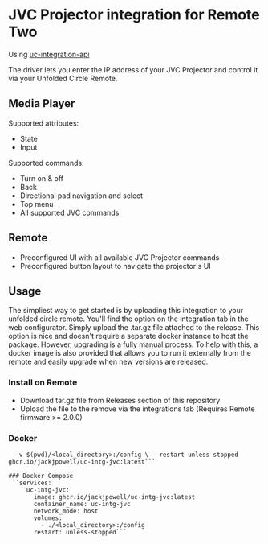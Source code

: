 # JVC Projector integration for Remote Two

Using [uc-integration-api](https://github.com/aitatoi/integration-python-library)

The driver lets you enter the IP address of your JVC Projector and control it via your Unfolded Circle Remote.

## Media Player
Supported attributes:
- State
- Input

Supported commands:
- Turn on & off
- Back
- Directional pad navigation and select
- Top menu
- All supported JVC commands

## Remote
- Preconfigured UI with all available JVC Projector commands
- Preconfigured button layout to navigate the projector's UI

## Usage
The simpliest way to get started is by uploading this integration to your unfolded circle remote. You'll find the option on the integration tab in the web configurator. Simply upload the .tar.gz file attached to the release. This option is nice and doesn't require a separate docker instance to host the package. However, upgrading is a fully manual process. To help with this, a docker image is also provided that allows you to run it externally from the remote and easily upgrade when new versions are released. 

### Install on Remote

- Download tar.gz file from Releases section of this repository
- Upload the file to the remove via the integrations tab (Requires Remote firmware >= 2.0.0)

### Docker
```docker run -d --name=uc-intg-jvc --network host \
  -v $(pwd)/<local_directory>:/config \ --restart unless-stopped ghcr.io/jackjpowell/uc-intg-jvc:latest```

### Docker Compose
```services:
     uc-intg-jvc:
       image: ghcr.io/jackjpowell/uc-intg-jvc:latest
       container_name: uc-intg-jvc
       network_mode: host
       volumes:
         - ./<local_directory>:/config
       restart: unless-stopped```

